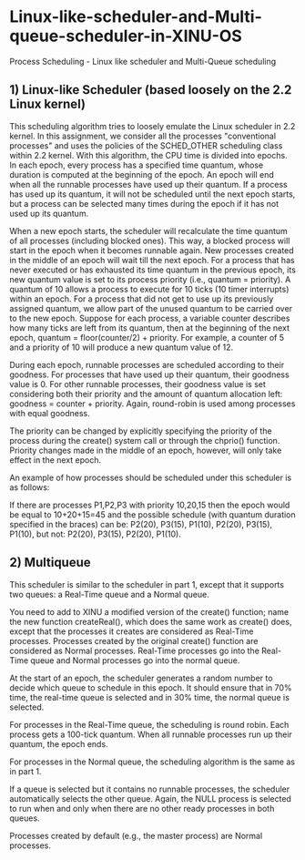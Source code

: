 # Linux-like-scheduler-and-Multi-queue-scheduler-in-XINU-OS
Process Scheduling - Linux like scheduler and Multi-Queue scheduling


<h2>1) Linux-like Scheduler (based loosely	on the 2.2 Linux kernel)</h2>

This scheduling algorithm tries to loosely emulate the Linux scheduler in 2.2 kernel. In this assignment, we consider all the processes "conventional processes" and uses the policies of the SCHED_OTHER scheduling class within 2.2 kernel. With this algorithm, the CPU time is divided into epochs. In each epoch, every process has a specified time quantum, whose duration is computed at the beginning of the epoch. An epoch will end when all the runnable processes have used up their quantum. If a process has used up its quantum, it will not be scheduled until the next epoch starts, but a process can be selected many times during the epoch if it has not used up its quantum.

When a new epoch starts, the scheduler will recalculate the time quantum of all processes (including blocked ones). This way, a blocked process will start in the epoch when it becomes runnable again. New processes created in the middle of an epoch will wait till the next epoch. For a process that has never executed or has exhausted its time quantum in the previous epoch, its new quantum value is set to its process priority (i.e., quantum = priority). A quantum of 10 allows a process to execute for 10 ticks (10 timer interrupts) within an epoch. For a process that did not get to use up its previously assigned quantum, we allow part of the unused quantum to be carried over to the new epoch. Suppose for each process, a variable counter describes how many ticks are left from its quantum, then at the beginning of the next epoch, quantum = floor(counter/2) + priority. For example, a counter of 5 and a priority of 10 will produce a new quantum value of 12.

During each epoch, runnable processes are scheduled according to their goodness. For processes that have used up their quantum, their goodness value is 0. For other runnable processes, their goodness value is set considering both their priority and the amount of quantum allocation	left: goodness = counter + priority. Again, round-robin is used among processes with equal goodness.

The priority can be changed by explicitly specifying the priority of the	process during the create() system call or through the chprio() function. Priority changes made in the middle of an epoch, however, will only take effect in the next epoch.

An example of how processes should be scheduled under this scheduler is as follows:

If there are processes P1,P2,P3 with priority 10,20,15 then the epoch would be equal to 10+20+15=45 and the possible schedule (with quantum duration specified in the braces) can be: P2(20), P3(15),	P1(10), P2(20), P3(15), P1(10), but not: P2(20), P3(15), P2(20), P1(10).
 
<h2>2) Multiqueue</h2>

This scheduler is similar to the scheduler in part 1, except that it supports two queues: a Real-Time queue and a Normal queue.

You need to add to XINU a modified version of the create() function; name the new function createReal(), which does the same work as create() does, except that the processes it creates are considered as Real-Time processes. Processes created by the original create() function are considered as Normal processes. Real-Time processes go into the Real-Time queue and Normal processes go into the normal queue.

At the start of an epoch, the scheduler generates a random number to decide which queue to schedule in this epoch. It should ensure that in 70% time, the real-time queue is selected and in 30% time, the normal queue is selected.

For processes in the Real-Time queue, the scheduling is round robin. Each process gets a 100-tick quantum. When all runnable processes run up their quantum, the epoch ends.

For processes in the Normal queue, the scheduling algorithm is the same as in part 1.

If a queue is selected but it contains no runnable processes, the scheduler automatically selects the other queue. Again, the NULL process is selected to run when and only when there are no other ready processes in both queues.

Processes created by default (e.g., the master process) are Normal processes.

